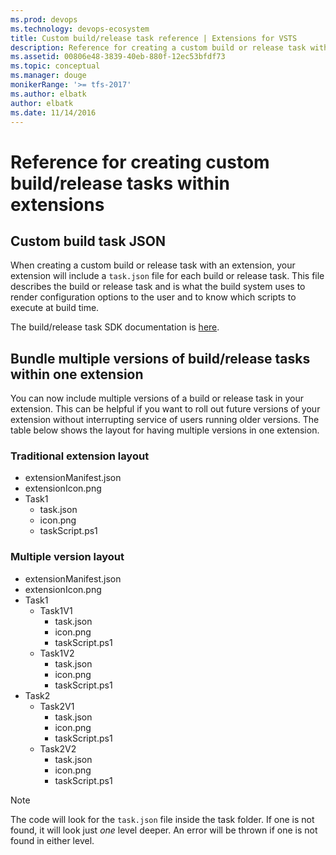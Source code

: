 ```yaml
---
ms.prod: devops
ms.technology: devops-ecosystem
title: Custom build/release task reference | Extensions for VSTS
description: Reference for creating a custom build or release task with an extension in VSTS.
ms.assetid: 00806e48-3839-40eb-880f-12ec53bfdf73
ms.topic: conceptual
ms.manager: douge
monikerRange: '>= tfs-2017'
ms.author: elbatk
author: elbatk
ms.date: 11/14/2016
---
```


# Reference for creating custom build/release tasks within extensions

## Custom build task JSON

When creating a custom build or release task with an extension, your extension will include a `task.json` file for each build or release task.
This file describes the build or release task and is what the build system uses to render configuration options to the user and to know which scripts to execute at build time.

The build/release task SDK documentation is [here](https://github.com/Microsoft/vsts-task-lib).

## Bundle multiple versions of build/release tasks within one extension
You can now include multiple versions of a build or release task in your extension. This can be helpful if you want to roll out
future versions of your extension without interrupting service of users running older versions. The table below shows the layout for having
multiple versions in one extension.

### Traditional extension layout

* extensionManifest.json
* extensionIcon.png
* Task1
    * task.json
    * icon.png
    * taskScript.ps1

### Multiple version layout

* extensionManifest.json
* extensionIcon.png
* Task1
    * Task1V1
        * task.json
        * icon.png
        * taskScript.ps1
    * Task1V2
        * task.json
        * icon.png
        * taskScript.ps1    
* Task2
    * Task2V1
        * task.json
        * icon.png
        * taskScript.ps1
    * Task2V2
        * task.json
        * icon.png
        * taskScript.ps1
                    

>[!NOTE]
>The code will look for the `task.json` file inside the task folder. If one is not found, it will look just *one* level deeper.
>An error will be thrown if one is not found in either level.



